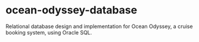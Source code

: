 # ocean-odyssey-database
Relational database design and implementation for Ocean Odyssey, a cruise booking system, using Oracle SQL.
